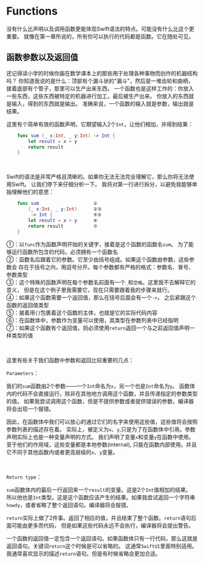 # Functions

没有什么比声明以及调用函数更能体现Swift语法的特点。可能没有什么比这个更重要。
就像在第一章所说的，所有你可以执行的代码都是函数。它在随处可见。</br>


## 函数参数以及返回值

还记得读小学的时候你画在数学课本上的那些用于处理各种事物而创作的机器结构吗？
你知道我说的是什么：顶部有个漏斗状的"漏斗"，然后是一堆齿轮和曲柄，接着底部有个管子，那里可以生产出来东西。
一个函数也是这样工作的：你放入一些东西，这些东西被特定的机器进行加工，最后被生产出来。
你放入的东西就是输入，得到的东西就是输出。
准确来说，一个函数的输入就是参数，输出就是结果。</br>


这里有个简单有效的函数声明，它期望输入2个`Int`，让他们相加，并得到结果：
```swift
    func sum (_ x:Int, _ y:Int) -> Int {
        let result = x + y
        return result
    }
```
</br>

Swift的语法是非常严格且清晰的。如果你无法无法完全理解它，那么你将无法使用Swift。
让我们停下来仔细分析一下。
我将对第一行进行拆分，以避免我能够单独理解他们的意思：
```swift
    func sum                    ①
        (_ x:Int, _ y:Int)      ②③
         -> Int {               ④⑤
        let result = x + y      ⑥
        return result           ⑦
    }
```
①：以`func`作为函数声明开始的关键字，接着是这个函数的函数名`sum`。
为了能够运行函数所包含的代码，必须拥有一个函数名</br>
②：函数名后跟着它的参数。它至少由括号组成。如果这个函数由参数，这些参数会
存在于括号之内，用逗号分开。每个参数都有严格的格式：参数名、冒号、参数类型</br>
③：这个特殊的函数声明在每个参数名前面有一个`_`和`空格`。这里我不去解释它的意义，
但是在这个例子里我需要它，现在只需要跟着我的步骤来就行。</br>
④：如果这个函数需要一个返回值，那么在括号后面会有一个`->`，
之后紧跟这个函数的返回值类型</br>
⑤：接着用`{}`包裹着这个函数的主体，也就是它的实际代码内容</br>
⑥：在函数体中，参数作为变量可以使用，其类型在参数列表中已经指明</br>
⑦：如果这个函数有个返回值，则必须使用`return`返回一个与之前返回值声明一样类型的值</br>

</br>

这里有些关于我们函数中参数和返回比较重要的几点：</br>

`Parameters`：
    
我们的`sum`函数由2个参数——一个`Int`命名为`x`，另一个也是`Int`命名为`y`。
函数体内的代码不会直接运行，除非在其他地方调用这个函数，并且传递指定的参数类型的值。
如果我尝试调用这个函数，但是不提供参数或者提供错误的参数，编译器将会出现一个报错。
     
因此，在函数体中我们可以放心的通过它们的名字来使用这些值，这些值将会按照参数列表的描述存在着。
实际上，被定义为`x`、`y`,只是为了在函数体中引用。参数声明实际上也是一种变量声明的方式。
我们声明了变量`x`和变量`y`在函数中使用。至于他们的作用域，这些变量都是本地参数(internal),
只能在函数内部使用。并且它不同于其他函数内或者更高层级的`x`、`y`变量。</br>

</br>

`Return type`：

`sum`函数体内的最后一行返回来一个`result`的变量。这是2个`Int`值相加的结果。
所以他也是`Int`类型。这是这个函数应该产生的结果。如果我尝试返回一个字符串`howdy`，或者省略了整个返回语句。编译器将会报错。

`return`实际上做了2件事。返回了相应的值，并且结束了整个函数。`return`语句后面可能由更多而代码，
但是如果这些代码永远不会执行，编译器将会提出警告。

一个函数的返回值一定包含一个返回语句。如果函数体只有一行代码，那么这就是返回语句。关键词`return`这个时候是可以省略的。
这通常`SwiftUI`里面特别适用。我通常喜欢显示的描述`return`语句。但是有时候省略会更加合适。</br>

</br>

</br>

